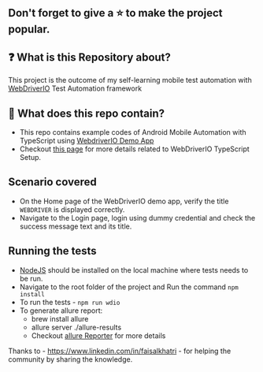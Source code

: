 ## Don't forget to give a :star: to make the project popular.

## :question: What is this Repository about?

This project is the outcome of my self-learning mobile test automation with [WebDriverIO](https://webdriver.io/) Test Automation framework

## :briefcase: What does this repo contain?
- This repo contains example codes of Android Mobile Automation with TypeScript using [WebdriverIO Demo App](https://github.com/webdriverio/native-demo-app/releases) 
- Checkout [this page](https://webdriver.io/docs/typescript/) for more details related to WebDriverIO TypeScript Setup.

## Scenario covered
- On the Home page of the WebDriverIO demo app, verify the title `WEBDRIVER` is displayed correctly.
- Navigate to the Login page, login using dummy credential and check the success message text and its title.

## Running the tests 
- [NodeJS](https://nodejs.org/en/download/) should be installed on the local machine where tests needs to be run.
- Navigate to the root folder of the project and Run the command `npm install`
- To run the tests - `npm run wdio`
- To generate allure report: 
  - brew install allure
  - allure server ./allure-results
  - Checkout [allure Reporter](https://webdriver.io/docs/allure-reporter/) for more details

Thanks to - https://www.linkedin.com/in/faisalkhatri - for helping the community by sharing the knowledge.


